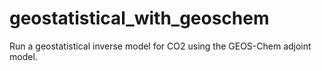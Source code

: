 # geostatistical_with_geoschem
Run a geostatistical inverse model for CO2 using the GEOS-Chem adjoint model.
